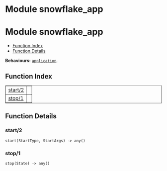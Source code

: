 Module snowflake_app
====================


<h1>Module snowflake_app</h1>

* [Function Index](#index)
* [Function Details](#functions)






__Behaviours:__ [`application`](application.md).

<h2><a name="index">Function Index</a></h2>



<table width="100%" border="1" cellspacing="0" cellpadding="2" summary="function index"><tr><td valign="top"><a href="#start-2">start/2</a></td><td></td></tr><tr><td valign="top"><a href="#stop-1">stop/1</a></td><td></td></tr></table>




<h2><a name="functions">Function Details</a></h2>


<a name="start-2"></a>

<h3>start/2</h3>





`start(StartType, StartArgs) -> any()`

<a name="stop-1"></a>

<h3>stop/1</h3>





`stop(State) -> any()`

